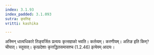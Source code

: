 ```yaml
---
index: 3.1.93
index_padded: 3.1.093
sutra: कृदतिङ्
vritti: kashika

---
```

अस्मिन् धात्वधिकारे तिङ्वर्जितः प्रत्ययः कृत्सज्ञको भवति। कर्तव्यम्। करणीयम्। अतिङ इति किम्? चीयात्। स्तूयात्। कृत्प्रदेशाः कृत्तद्धितसमासश्च (1.2.46) इत्येवम् आदयः।